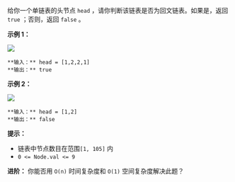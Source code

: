 给你一个单链表的头节点 `head` ，请你判断该链表是否为回文链表。如果是，返回 `true` ；否则，返回 `false` 。



**示例 1：**

![](https://assets.leetcode.com/uploads/2021/03/03/pal1linked-list.jpg)

    
    
    **输入：** head = [1,2,2,1]
    **输出：** true
    

**示例 2：**

![](https://assets.leetcode.com/uploads/2021/03/03/pal2linked-list.jpg)

    
    
    **输入：** head = [1,2]
    **输出：** false
    



**提示：**

  * 链表中节点数目在范围`[1, 105]` 内
  * `0 <= Node.val <= 9`



**进阶：** 你能否用 `O(n)` 时间复杂度和 `O(1)` 空间复杂度解决此题？

